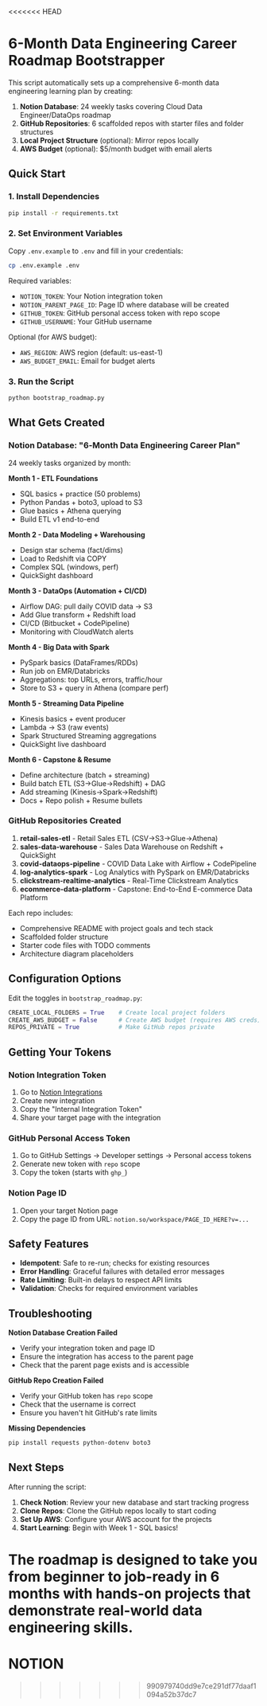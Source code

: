 <<<<<<< HEAD
# 6-Month Data Engineering Career Roadmap Bootstrapper

This script automatically sets up a comprehensive 6-month data engineering learning plan by creating:

1. **Notion Database**: 24 weekly tasks covering Cloud Data Engineer/DataOps roadmap
2. **GitHub Repositories**: 6 scaffolded repos with starter files and folder structures
3. **Local Project Structure** (optional): Mirror repos locally
4. **AWS Budget** (optional): $5/month budget with email alerts

## Quick Start

### 1. Install Dependencies
```bash
pip install -r requirements.txt
```

### 2. Set Environment Variables
Copy `.env.example` to `.env` and fill in your credentials:

```bash
cp .env.example .env
```

Required variables:
- `NOTION_TOKEN`: Your Notion integration token
- `NOTION_PARENT_PAGE_ID`: Page ID where database will be created
- `GITHUB_TOKEN`: GitHub personal access token with repo scope
- `GITHUB_USERNAME`: Your GitHub username

Optional (for AWS budget):
- `AWS_REGION`: AWS region (default: us-east-1)
- `AWS_BUDGET_EMAIL`: Email for budget alerts

### 3. Run the Script
```bash
python bootstrap_roadmap.py
```

## What Gets Created

### Notion Database: "6‑Month Data Engineering Career Plan"
24 weekly tasks organized by month:

**Month 1 - ETL Foundations**
- SQL basics + practice (50 problems)
- Python Pandas + boto3, upload to S3
- Glue basics + Athena querying
- Build ETL v1 end-to-end

**Month 2 - Data Modeling + Warehousing**
- Design star schema (fact/dims)
- Load to Redshift via COPY
- Complex SQL (windows, perf)
- QuickSight dashboard

**Month 3 - DataOps (Automation + CI/CD)**
- Airflow DAG: pull daily COVID data → S3
- Add Glue transform + Redshift load
- CI/CD (Bitbucket + CodePipeline)
- Monitoring with CloudWatch alerts

**Month 4 - Big Data with Spark**
- PySpark basics (DataFrames/RDDs)
- Run job on EMR/Databricks
- Aggregations: top URLs, errors, traffic/hour
- Store to S3 + query in Athena (compare perf)

**Month 5 - Streaming Data Pipeline**
- Kinesis basics + event producer
- Lambda → S3 (raw events)
- Spark Structured Streaming aggregations
- QuickSight live dashboard

**Month 6 - Capstone & Resume**
- Define architecture (batch + streaming)
- Build batch ETL (S3→Glue→Redshift) + DAG
- Add streaming (Kinesis→Spark→Redshift)
- Docs + Repo polish + Resume bullets

### GitHub Repositories Created

1. **retail-sales-etl** - Retail Sales ETL (CSV→S3→Glue→Athena)
2. **sales-data-warehouse** - Sales Data Warehouse on Redshift + QuickSight
3. **covid-dataops-pipeline** - COVID Data Lake with Airflow + CodePipeline
4. **log-analytics-spark** - Log Analytics with PySpark on EMR/Databricks
5. **clickstream-realtime-analytics** - Real-Time Clickstream Analytics
6. **ecommerce-data-platform** - Capstone: End-to-End E-commerce Data Platform

Each repo includes:
- Comprehensive README with project goals and tech stack
- Scaffolded folder structure
- Starter code files with TODO comments
- Architecture diagram placeholders

## Configuration Options

Edit the toggles in `bootstrap_roadmap.py`:

```python
CREATE_LOCAL_FOLDERS = True    # Create local project folders
CREATE_AWS_BUDGET = False      # Create AWS budget (requires AWS creds)
REPOS_PRIVATE = True           # Make GitHub repos private
```

## Getting Your Tokens

### Notion Integration Token
1. Go to [Notion Integrations](https://www.notion.so/my-integrations)
2. Create new integration
3. Copy the "Internal Integration Token"
4. Share your target page with the integration

### GitHub Personal Access Token
1. Go to GitHub Settings → Developer settings → Personal access tokens
2. Generate new token with `repo` scope
3. Copy the token (starts with `ghp_`)

### Notion Page ID
1. Open your target Notion page
2. Copy the page ID from URL: `notion.so/workspace/PAGE_ID_HERE?v=...`

## Safety Features

- **Idempotent**: Safe to re-run; checks for existing resources
- **Error Handling**: Graceful failures with detailed error messages
- **Rate Limiting**: Built-in delays to respect API limits
- **Validation**: Checks for required environment variables

## Troubleshooting

**Notion Database Creation Failed**
- Verify your integration token and page ID
- Ensure the integration has access to the parent page
- Check that the parent page exists and is accessible

**GitHub Repo Creation Failed**
- Verify your GitHub token has `repo` scope
- Check that the username is correct
- Ensure you haven't hit GitHub's rate limits

**Missing Dependencies**
```bash
pip install requests python-dotenv boto3
```

## Next Steps

After running the script:

1. **Check Notion**: Review your new database and start tracking progress
2. **Clone Repos**: Clone the GitHub repos locally to start coding
3. **Set Up AWS**: Configure your AWS account for the projects
4. **Start Learning**: Begin with Week 1 - SQL basics!

The roadmap is designed to take you from beginner to job-ready in 6 months with hands-on projects that demonstrate real-world data engineering skills.
=======
# NOTION
>>>>>>> 990979740dd9e7ce291df77daaf1094a52b37dc7
